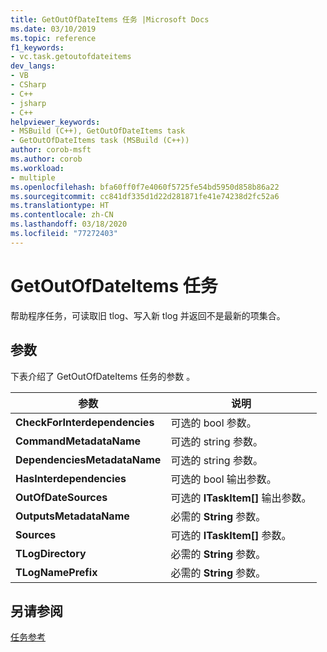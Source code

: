 ```yaml
---
title: GetOutOfDateItems 任务 |Microsoft Docs
ms.date: 03/10/2019
ms.topic: reference
f1_keywords:
- vc.task.getoutofdateitems
dev_langs:
- VB
- CSharp
- C++
- jsharp
- C++
helpviewer_keywords:
- MSBuild (C++), GetOutOfDateItems task
- GetOutOfDateItems task (MSBuild (C++))
author: corob-msft
ms.author: corob
ms.workload:
- multiple
ms.openlocfilehash: bfa60ff0f7e4060f5725fe54bd5950d858b86a22
ms.sourcegitcommit: cc841df335d1d22d281871fe41e74238d2fc52a6
ms.translationtype: HT
ms.contentlocale: zh-CN
ms.lasthandoff: 03/18/2020
ms.locfileid: "77272403"
---
```

# <a name="getoutofdateitems-task"></a>GetOutOfDateItems 任务

帮助程序任务，可读取旧 tlog、写入新 tlog 并返回不是最新的项集合。

## <a name="parameters"></a>参数

下表介绍了 GetOutOfDateItems 任务的参数  。

|参数|说明|
|---------------|-----------------|
|**CheckForInterdependencies**|可选的 bool  参数。|
|**CommandMetadataName**|可选的 string  参数。|
|**DependenciesMetadataName**|可选的 string  参数。|
|**HasInterdependencies**|可选的 bool  输出参数。|
|**OutOfDateSources**|可选的 **ITaskItem[]** 输出参数。|
|**OutputsMetadataName**|必需的 **String** 参数。|
|**Sources**|可选的 **ITaskItem[]** 参数。|
|**TLogDirectory**|必需的 **String** 参数。|
|**TLogNamePrefix**|必需的 **String** 参数。|

## <a name="see-also"></a>另请参阅

[任务参考](../msbuild/msbuild-task-reference.md)